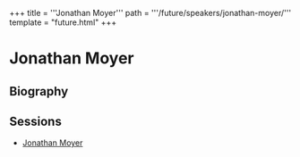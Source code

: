 +++
title = '''Jonathan Moyer'''
path = '''/future/speakers/jonathan-moyer/'''
template = "future.html"
+++

<h1>Jonathan Moyer</h1>
<h2>Biography</h2>
<p></p>
<h2>Sessions</h2>
<ul><li><a href="/future/sessions/jonathan-moyer/">Jonathan Moyer</a></li>


